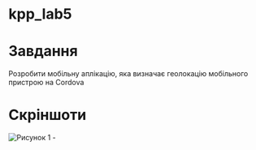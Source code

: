 # kpp_lab5

# Завдання
Розробити мобільну аплікацію, яка визначає геолокацію мобільного пристрою на Cordova

# Скріншоти
![Рисунок 1 - ]()
